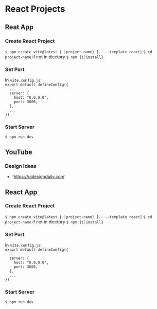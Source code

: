 # React Projects

## Reat App

### Create React Project

`$ npm create vite@latest {.|project-name} [-- --template react]`
`$ cd project-name` if not in diectory
`$ npm {i|install}`

### Set Port

In `vite.config.js`:<br>
`export default defineConfig({`<br>
`  ...`<br>
`  server: {`<br>
`    host: "0.0.0.0",`<br>
`    port: 3000,`<br>
`  },`<br>
`  ...`<br>
`})`

### Start Server

`$ npm run dev`


## YouTube

### Design Ideas

* 'https://uidesigndaily.com'


## React App

### Create React Project

`$ npm create vite@latest {.|project-name} [-- --template react]`
`$ cd project-name` if not in diectory
`$ npm {i|install}`

### Set Port

In `vite.config.js`:<br>
`export default defineConfig({`<br>
`  ...`<br>
`  server: {`<br>
`    host: "0.0.0.0",`<br>
`    port: 3000,`<br>
`  },`<br>
`  ...`<br>
`})`

### Start Server

`$ npm run dev`
